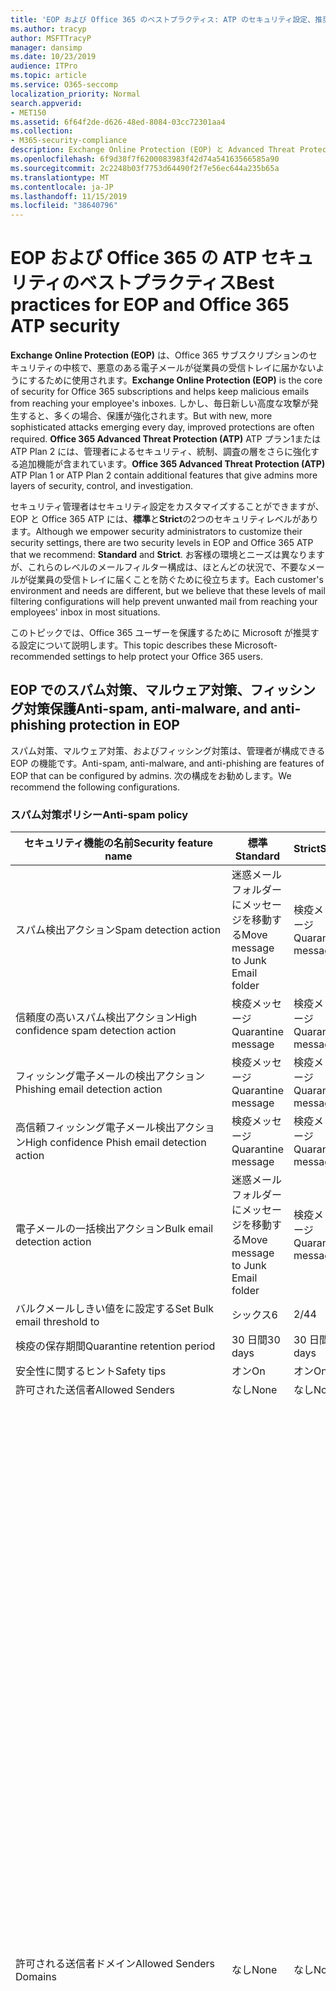 ```yaml
---
title: 'EOP および Office 365 のベストプラクティス: ATP のセキュリティ設定、推奨事項、Sender Policy Framework、ドメインベースのメッセージの報告と適合性、DomainKeys で特定されたメール、手順、動作方法など'
ms.author: tracyp
author: MSFTTracyP
manager: dansimp
ms.date: 10/23/2019
audience: ITPro
ms.topic: article
ms.service: O365-seccomp
localization_priority: Normal
search.appverid:
- MET150
ms.assetid: 6f64f2de-d626-48ed-8084-03cc72301aa4
ms.collection:
- M365-security-compliance
description: Exchange Online Protection (EOP) と Advanced Threat Protection (ATP) のセキュリティ設定のベストプラクティスについて 標準保護に関する現在の推奨事項 より厳しくするには、何を使用する必要がありますか。 Advanced Threat Protection (ATP) も使用している場合、どのようなエクストラを利用できますか?
ms.openlocfilehash: 6f9d38f7f6200083983f42d74a54163566585a90
ms.sourcegitcommit: 2c2248b03f7753d64490f2f7e56ec644a235b65a
ms.translationtype: MT
ms.contentlocale: ja-JP
ms.lasthandoff: 11/15/2019
ms.locfileid: "38640796"
---
```

# <a name="best-practices-for-eop-and-office-365-atp-security"></a><span data-ttu-id="48f9f-106">EOP および Office 365 の ATP セキュリティのベストプラクティス</span><span class="sxs-lookup"><span data-stu-id="48f9f-106">Best practices for EOP and Office 365 ATP security</span></span>

<span data-ttu-id="48f9f-107">**Exchange Online Protection (EOP)** は、Office 365 サブスクリプションのセキュリティの中核で、悪意のある電子メールが従業員の受信トレイに届かないようにするために使用されます。</span><span class="sxs-lookup"><span data-stu-id="48f9f-107">**Exchange Online Protection (EOP)** is the core of security for Office 365 subscriptions and helps keep malicious emails from reaching your employee's inboxes.</span></span> <span data-ttu-id="48f9f-108">しかし、毎日新しい高度な攻撃が発生すると、多くの場合、保護が強化されます。</span><span class="sxs-lookup"><span data-stu-id="48f9f-108">But with new, more sophisticated attacks emerging every day, improved protections are often required.</span></span> <span data-ttu-id="48f9f-109">**Office 365 Advanced Threat Protection (ATP)** ATP プラン1または ATP Plan 2 には、管理者によるセキュリティ、統制、調査の層をさらに強化する追加機能が含まれています。</span><span class="sxs-lookup"><span data-stu-id="48f9f-109">**Office 365 Advanced Threat Protection (ATP)** ATP Plan 1 or ATP Plan 2 contain additional features that give admins more layers of security, control, and investigation.</span></span> 

<span data-ttu-id="48f9f-110">セキュリティ管理者はセキュリティ設定をカスタマイズすることができますが、EOP と Office 365 ATP には、**標準**と**Strict**の2つのセキュリティレベルがあります。</span><span class="sxs-lookup"><span data-stu-id="48f9f-110">Although we empower security administrators to customize their security settings, there are two security levels in EOP and Office 365 ATP that we recommend: **Standard** and **Strict**.</span></span> <span data-ttu-id="48f9f-111">お客様の環境とニーズは異なりますが、これらのレベルのメールフィルター構成は、ほとんどの状況で、不要なメールが従業員の受信トレイに届くことを防ぐために役立ちます。</span><span class="sxs-lookup"><span data-stu-id="48f9f-111">Each customer's environment and needs are different, but we believe that these levels of mail filtering configurations will help prevent unwanted mail from reaching your employees' inbox in most situations.</span></span> 

<span data-ttu-id="48f9f-112">このトピックでは、Office 365 ユーザーを保護するために Microsoft が推奨する設定について説明します。</span><span class="sxs-lookup"><span data-stu-id="48f9f-112">This topic describes these Microsoft-recommended settings to help protect your Office 365 users.</span></span>

## <a name="anti-spam-anti-malware-and-anti-phishing-protection-in-eop"></a><span data-ttu-id="48f9f-113">EOP でのスパム対策、マルウェア対策、フィッシング対策保護</span><span class="sxs-lookup"><span data-stu-id="48f9f-113">Anti-spam, anti-malware, and anti-phishing protection in EOP</span></span>
<span data-ttu-id="48f9f-114">スパム対策、マルウェア対策、およびフィッシング対策は、管理者が構成できる EOP の機能です。</span><span class="sxs-lookup"><span data-stu-id="48f9f-114">Anti-spam, anti-malware, and anti-phishing are features of EOP that can be configured by admins.</span></span> <span data-ttu-id="48f9f-115">次の構成をお勧めします。</span><span class="sxs-lookup"><span data-stu-id="48f9f-115">We recommend the following configurations.</span></span>

### <a name="anti-spam-policy"></a><span data-ttu-id="48f9f-116">スパム対策ポリシー</span><span class="sxs-lookup"><span data-stu-id="48f9f-116">Anti-spam policy</span></span>

|<span data-ttu-id="48f9f-117">セキュリティ機能の名前</span><span class="sxs-lookup"><span data-stu-id="48f9f-117">Security feature name</span></span>|<span data-ttu-id="48f9f-118">標準</span><span class="sxs-lookup"><span data-stu-id="48f9f-118">Standard</span></span>|<span data-ttu-id="48f9f-119">Strict</span><span class="sxs-lookup"><span data-stu-id="48f9f-119">Strict</span></span>|<span data-ttu-id="48f9f-120">コメント</span><span class="sxs-lookup"><span data-stu-id="48f9f-120">Comment</span></span>|
|---------|---------|---------|---------|
|<span data-ttu-id="48f9f-121">スパム検出アクション</span><span class="sxs-lookup"><span data-stu-id="48f9f-121">Spam detection action</span></span>|<span data-ttu-id="48f9f-122">迷惑メールフォルダーにメッセージを移動する</span><span class="sxs-lookup"><span data-stu-id="48f9f-122">Move message to Junk Email folder</span></span>|<span data-ttu-id="48f9f-123">検疫メッセージ</span><span class="sxs-lookup"><span data-stu-id="48f9f-123">Quarantine message</span></span>||
|<span data-ttu-id="48f9f-124">信頼度の高いスパム検出アクション</span><span class="sxs-lookup"><span data-stu-id="48f9f-124">High confidence spam detection action</span></span>|<span data-ttu-id="48f9f-125">検疫メッセージ</span><span class="sxs-lookup"><span data-stu-id="48f9f-125">Quarantine message</span></span>|<span data-ttu-id="48f9f-126">検疫メッセージ</span><span class="sxs-lookup"><span data-stu-id="48f9f-126">Quarantine message</span></span>||
|<span data-ttu-id="48f9f-127">フィッシング電子メールの検出アクション</span><span class="sxs-lookup"><span data-stu-id="48f9f-127">Phishing email detection action</span></span>|<span data-ttu-id="48f9f-128">検疫メッセージ</span><span class="sxs-lookup"><span data-stu-id="48f9f-128">Quarantine message</span></span>|<span data-ttu-id="48f9f-129">検疫メッセージ</span><span class="sxs-lookup"><span data-stu-id="48f9f-129">Quarantine message</span></span>||
|<span data-ttu-id="48f9f-130">高信頼フィッシング電子メール検出アクション</span><span class="sxs-lookup"><span data-stu-id="48f9f-130">High confidence Phish email detection action</span></span>|<span data-ttu-id="48f9f-131">検疫メッセージ</span><span class="sxs-lookup"><span data-stu-id="48f9f-131">Quarantine message</span></span>|<span data-ttu-id="48f9f-132">検疫メッセージ</span><span class="sxs-lookup"><span data-stu-id="48f9f-132">Quarantine message</span></span>||
|<span data-ttu-id="48f9f-133">電子メールの一括検出アクション</span><span class="sxs-lookup"><span data-stu-id="48f9f-133">Bulk email detection action</span></span>|<span data-ttu-id="48f9f-134">迷惑メールフォルダーにメッセージを移動する</span><span class="sxs-lookup"><span data-stu-id="48f9f-134">Move message to Junk Email folder</span></span>|<span data-ttu-id="48f9f-135">検疫メッセージ</span><span class="sxs-lookup"><span data-stu-id="48f9f-135">Quarantine message</span></span>||
|<span data-ttu-id="48f9f-136">バルクメールしきい値をに設定する</span><span class="sxs-lookup"><span data-stu-id="48f9f-136">Set Bulk email threshold to</span></span>|<span data-ttu-id="48f9f-137">シックス</span><span class="sxs-lookup"><span data-stu-id="48f9f-137">6</span></span>|<span data-ttu-id="48f9f-138">2/4</span><span class="sxs-lookup"><span data-stu-id="48f9f-138">4</span></span>||
|<span data-ttu-id="48f9f-139">検疫の保存期間</span><span class="sxs-lookup"><span data-stu-id="48f9f-139">Quarantine retention period</span></span>|<span data-ttu-id="48f9f-140">30 日間</span><span class="sxs-lookup"><span data-stu-id="48f9f-140">30 days</span></span>|<span data-ttu-id="48f9f-141">30 日間</span><span class="sxs-lookup"><span data-stu-id="48f9f-141">30 days</span></span>||
|<span data-ttu-id="48f9f-142">安全性に関するヒント</span><span class="sxs-lookup"><span data-stu-id="48f9f-142">Safety tips</span></span>|<span data-ttu-id="48f9f-143">オン</span><span class="sxs-lookup"><span data-stu-id="48f9f-143">On</span></span>|<span data-ttu-id="48f9f-144">オン</span><span class="sxs-lookup"><span data-stu-id="48f9f-144">On</span></span>||
|<span data-ttu-id="48f9f-145">許可された送信者</span><span class="sxs-lookup"><span data-stu-id="48f9f-145">Allowed Senders</span></span>|<span data-ttu-id="48f9f-146">なし</span><span class="sxs-lookup"><span data-stu-id="48f9f-146">None</span></span>|<span data-ttu-id="48f9f-147">なし</span><span class="sxs-lookup"><span data-stu-id="48f9f-147">None</span></span>||
|<span data-ttu-id="48f9f-148">許可される送信者ドメイン</span><span class="sxs-lookup"><span data-stu-id="48f9f-148">Allowed Senders Domains</span></span>|<span data-ttu-id="48f9f-149">なし</span><span class="sxs-lookup"><span data-stu-id="48f9f-149">None</span></span>|<span data-ttu-id="48f9f-150">なし</span><span class="sxs-lookup"><span data-stu-id="48f9f-150">None</span></span>|<span data-ttu-id="48f9f-151">自分が所有する (_承認済みドメイン_とも呼ばれる) ドメインを許可された送信者の一覧に追加する必要はありません。</span><span class="sxs-lookup"><span data-stu-id="48f9f-151">Adding domains that you own (also known as _accepted domains_) to the allowed senders list is not required.</span></span> <span data-ttu-id="48f9f-152">実際には、悪意のある俳優が、フィルターによって除外されるメールを送信するような機会を作成するため、高いリスクと見なされます。[**スパム対策設定**] ページの [セキュリティ & コンプライアンスセンター] で[スプーフィングインテリジェンス](learn-about-spoof-intelligence.md)を使用して、組織の一部であるドメインを偽装している、または外部ドメインのスプーフィングを行っているすべての送信者を確認します。</span><span class="sxs-lookup"><span data-stu-id="48f9f-152">In fact, it's considered high risk since it creates opportunities for bad actors to send you mail that would otherwise be filtered out. Use [spoof intelligence](learn-about-spoof-intelligence.md) in the Security & Compliance Center on the **Anti-spam settings** page to review all senders who are spoofing either domains that are part of your organization, or spoofing external domains.</span></span>|
|<span data-ttu-id="48f9f-153">受信拒否リスト</span><span class="sxs-lookup"><span data-stu-id="48f9f-153">Blocked Senders</span></span>|<span data-ttu-id="48f9f-154">なし</span><span class="sxs-lookup"><span data-stu-id="48f9f-154">None</span></span>|<span data-ttu-id="48f9f-155">なし</span><span class="sxs-lookup"><span data-stu-id="48f9f-155">None</span></span>||
|<span data-ttu-id="48f9f-156">受信拒否ドメイン</span><span class="sxs-lookup"><span data-stu-id="48f9f-156">Blocked Senders domains</span></span>|<span data-ttu-id="48f9f-157">なし</span><span class="sxs-lookup"><span data-stu-id="48f9f-157">None</span></span>|<span data-ttu-id="48f9f-158">なし</span><span class="sxs-lookup"><span data-stu-id="48f9f-158">None</span></span>||
|<span data-ttu-id="48f9f-159">エンドユーザーのスパム通知の頻度</span><span class="sxs-lookup"><span data-stu-id="48f9f-159">End user spam notification frequency</span></span>|<span data-ttu-id="48f9f-160">有効</span><span class="sxs-lookup"><span data-stu-id="48f9f-160">Enabled</span></span>|<span data-ttu-id="48f9f-161">有効</span><span class="sxs-lookup"><span data-stu-id="48f9f-161">Enabled</span></span>|<span data-ttu-id="48f9f-162">3 日間</span><span class="sxs-lookup"><span data-stu-id="48f9f-162">3 days</span></span>|
|<span data-ttu-id="48f9f-163">ゼロ時間自動削除</span><span class="sxs-lookup"><span data-stu-id="48f9f-163">Zero Hour auto purge</span></span>|<span data-ttu-id="48f9f-164">オン</span><span class="sxs-lookup"><span data-stu-id="48f9f-164">On</span></span>|<span data-ttu-id="48f9f-165">オン</span><span class="sxs-lookup"><span data-stu-id="48f9f-165">On</span></span>|<span data-ttu-id="48f9f-166">スパムとフィッシング ZAP の両方</span><span class="sxs-lookup"><span data-stu-id="48f9f-166">For both Spam and Phish ZAP</span></span>|
|<span data-ttu-id="48f9f-167">MarkAsSpamBulkMail</span><span class="sxs-lookup"><span data-stu-id="48f9f-167">MarkAsSpamBulkMail</span></span>|<span data-ttu-id="48f9f-168">オン</span><span class="sxs-lookup"><span data-stu-id="48f9f-168">On</span></span>|<span data-ttu-id="48f9f-169">オン</span><span class="sxs-lookup"><span data-stu-id="48f9f-169">On</span></span>|<span data-ttu-id="48f9f-170">この設定は、PowerShell でのみ使用できます。</span><span class="sxs-lookup"><span data-stu-id="48f9f-170">This setting is only available in PowerShell</span></span>|

#### <a name="outbound-spam-filter-policy"></a><span data-ttu-id="48f9f-171">送信スパムフィルターポリシー</span><span class="sxs-lookup"><span data-stu-id="48f9f-171">Outbound spam filter policy</span></span>

|<span data-ttu-id="48f9f-172">セキュリティ機能の名前</span><span class="sxs-lookup"><span data-stu-id="48f9f-172">Security feature name</span></span>|<span data-ttu-id="48f9f-173">標準</span><span class="sxs-lookup"><span data-stu-id="48f9f-173">Standard</span></span>|<span data-ttu-id="48f9f-174">Strict</span><span class="sxs-lookup"><span data-stu-id="48f9f-174">Strict</span></span>|<span data-ttu-id="48f9f-175">コメント</span><span class="sxs-lookup"><span data-stu-id="48f9f-175">Comment</span></span>|
|---------|---------|---------|---------|
|<span data-ttu-id="48f9f-176">送信スパムポリシーの受信者の制限-外部時間の制限</span><span class="sxs-lookup"><span data-stu-id="48f9f-176">Outbound spam policy Recipient Limits - External hourly limit</span></span>|<span data-ttu-id="48f9f-177">400</span><span class="sxs-lookup"><span data-stu-id="48f9f-177">400</span></span>|<span data-ttu-id="48f9f-178">500</span><span class="sxs-lookup"><span data-stu-id="48f9f-178">500</span></span>||
|<span data-ttu-id="48f9f-179">送信スパムポリシーの受信者の制限-内部時間の制限</span><span class="sxs-lookup"><span data-stu-id="48f9f-179">Outbound spam policy Recipient Limits - Internal hourly limit</span></span>|<span data-ttu-id="48f9f-180">800</span><span class="sxs-lookup"><span data-stu-id="48f9f-180">800</span></span>|<span data-ttu-id="48f9f-181">1000</span><span class="sxs-lookup"><span data-stu-id="48f9f-181">1000</span></span>||
|<span data-ttu-id="48f9f-182">送信スパムポリシー受信者の制限-毎日の制限</span><span class="sxs-lookup"><span data-stu-id="48f9f-182">Outbound spam policy Recipient Limits - Daily limit</span></span>|<span data-ttu-id="48f9f-183">800</span><span class="sxs-lookup"><span data-stu-id="48f9f-183">800</span></span>|<span data-ttu-id="48f9f-184">1000</span><span class="sxs-lookup"><span data-stu-id="48f9f-184">1000</span></span>||
|<span data-ttu-id="48f9f-185">ユーザーが制限を超えた場合のアクション</span><span class="sxs-lookup"><span data-stu-id="48f9f-185">Action when a user exceeds the limits</span></span>|<span data-ttu-id="48f9f-186">ユーザーがメールを送信するのを制限する</span><span class="sxs-lookup"><span data-stu-id="48f9f-186">Restrict the user from sending mail</span></span>|<span data-ttu-id="48f9f-187">ユーザーがメールを送信するのを制限する</span><span class="sxs-lookup"><span data-stu-id="48f9f-187">Restrict the user from sending mail</span></span>||

### <a name="anti-malware-policy"></a><span data-ttu-id="48f9f-188">マルウェア対策ポリシー</span><span class="sxs-lookup"><span data-stu-id="48f9f-188">Anti-malware policy</span></span>

|<span data-ttu-id="48f9f-189">セキュリティ機能の名前</span><span class="sxs-lookup"><span data-stu-id="48f9f-189">Security feature name</span></span>|<span data-ttu-id="48f9f-190">標準</span><span class="sxs-lookup"><span data-stu-id="48f9f-190">Standard</span></span>|<span data-ttu-id="48f9f-191">Strict</span><span class="sxs-lookup"><span data-stu-id="48f9f-191">Strict</span></span>|<span data-ttu-id="48f9f-192">コメント</span><span class="sxs-lookup"><span data-stu-id="48f9f-192">Comment</span></span>|
|---------|---------|---------|---------|
|<span data-ttu-id="48f9f-193">マルウェア検出応答</span><span class="sxs-lookup"><span data-stu-id="48f9f-193">Malware Detection Response</span></span>|<span data-ttu-id="48f9f-194">不要</span><span class="sxs-lookup"><span data-stu-id="48f9f-194">No</span></span>|<span data-ttu-id="48f9f-195">いいえ</span><span class="sxs-lookup"><span data-stu-id="48f9f-195">No</span></span>|<span data-ttu-id="48f9f-196">マルウェアが電子メールの添付ファイルで検出されると、メッセージは検疫され、管理者のみが解放できるようになります。</span><span class="sxs-lookup"><span data-stu-id="48f9f-196">If malware is detected in an email attachment, the message will be quarantined and can be released only by an admin.</span></span>|
|<span data-ttu-id="48f9f-197">不審なファイルの種類をブロックするための "一般的な添付ファイルの種類のフィルター"</span><span class="sxs-lookup"><span data-stu-id="48f9f-197">"Common Attachment Type Filter" for blocking suspicious file types</span></span>|<span data-ttu-id="48f9f-198">オン</span><span class="sxs-lookup"><span data-stu-id="48f9f-198">On</span></span>|<span data-ttu-id="48f9f-199">オン</span><span class="sxs-lookup"><span data-stu-id="48f9f-199">On</span></span>||
|<span data-ttu-id="48f9f-200">マルウェアのゼロ時間の自動削除</span><span class="sxs-lookup"><span data-stu-id="48f9f-200">Malware Zero-hour Auto Purge</span></span>|<span data-ttu-id="48f9f-201">オン</span><span class="sxs-lookup"><span data-stu-id="48f9f-201">On</span></span>|<span data-ttu-id="48f9f-202">オン</span><span class="sxs-lookup"><span data-stu-id="48f9f-202">On</span></span>||
|<span data-ttu-id="48f9f-203">配信されていないメッセージの内部送信者に通知する</span><span class="sxs-lookup"><span data-stu-id="48f9f-203">Notify internal senders of the undelivered message</span></span>|<span data-ttu-id="48f9f-204">無効</span><span class="sxs-lookup"><span data-stu-id="48f9f-204">Disabled</span></span>|<span data-ttu-id="48f9f-205">無効</span><span class="sxs-lookup"><span data-stu-id="48f9f-205">Disabled</span></span>||
|<span data-ttu-id="48f9f-206">配信されていないメッセージの外部送信者に通知する</span><span class="sxs-lookup"><span data-stu-id="48f9f-206">Notify external senders of the undelivered message</span></span>|<span data-ttu-id="48f9f-207">無効</span><span class="sxs-lookup"><span data-stu-id="48f9f-207">Disabled</span></span>|<span data-ttu-id="48f9f-208">無効</span><span class="sxs-lookup"><span data-stu-id="48f9f-208">Disabled</span></span>||

### <a name="anti-phishing-policy"></a><span data-ttu-id="48f9f-209">フィッシング対策ポリシー</span><span class="sxs-lookup"><span data-stu-id="48f9f-209">Anti-phishing policy</span></span>

|<span data-ttu-id="48f9f-210">セキュリティ機能の名前</span><span class="sxs-lookup"><span data-stu-id="48f9f-210">Security feature name</span></span>|<span data-ttu-id="48f9f-211">標準</span><span class="sxs-lookup"><span data-stu-id="48f9f-211">Standard</span></span>|<span data-ttu-id="48f9f-212">Strict</span><span class="sxs-lookup"><span data-stu-id="48f9f-212">Strict</span></span>|<span data-ttu-id="48f9f-213">コメント</span><span class="sxs-lookup"><span data-stu-id="48f9f-213">Comment</span></span>|
|---------|---------|---------|---------|
|<span data-ttu-id="48f9f-214">スプーフィング対策保護を有効にする</span><span class="sxs-lookup"><span data-stu-id="48f9f-214">Enable antispoofing protection</span></span>|<span data-ttu-id="48f9f-215">オン</span><span class="sxs-lookup"><span data-stu-id="48f9f-215">On</span></span>|<span data-ttu-id="48f9f-216">オン</span><span class="sxs-lookup"><span data-stu-id="48f9f-216">On</span></span>||
|<span data-ttu-id="48f9f-217">認証されていない送信者を有効にする (タグ付け)</span><span class="sxs-lookup"><span data-stu-id="48f9f-217">Enable Unauthenticated Sender (tagging)</span></span>|<span data-ttu-id="48f9f-218">オン</span><span class="sxs-lookup"><span data-stu-id="48f9f-218">On</span></span>|<span data-ttu-id="48f9f-219">オン</span><span class="sxs-lookup"><span data-stu-id="48f9f-219">On</span></span>||
|<span data-ttu-id="48f9f-220">ドメインのスプーフィングが許可されていないユーザーによって電子メールが送信された場合</span><span class="sxs-lookup"><span data-stu-id="48f9f-220">If email is sent by someone who's not allowed to spoof your domain</span></span>|<span data-ttu-id="48f9f-221">受信者の迷惑メールフォルダーにメッセージを移動する</span><span class="sxs-lookup"><span data-stu-id="48f9f-221">Move message to the recipients' Junk Email folders</span></span>|<span data-ttu-id="48f9f-222">メッセージを検疫する</span><span class="sxs-lookup"><span data-stu-id="48f9f-222">Quarantine the message</span></span>||

## <a name="office-365-advanced-threat-protection-atp-security"></a><span data-ttu-id="48f9f-223">Office 365 Advanced Threat Protection (ATP) のセキュリティ</span><span class="sxs-lookup"><span data-stu-id="48f9f-223">Office 365 Advanced Threat Protection (ATP) security</span></span>
<span data-ttu-id="48f9f-224">その他のセキュリティ上の利点には、Office 365 Advanced Threat Protection サブスクリプションが付属しています。</span><span class="sxs-lookup"><span data-stu-id="48f9f-224">Additional security benefits come with an Office 365 Advanced Threat Protection subscription.</span></span> <span data-ttu-id="48f9f-225">最新のニュースと情報については、「 [Office 365 ATP の新機能](whats-new-in-office-365-atp.md)」を参照してください。</span><span class="sxs-lookup"><span data-stu-id="48f9f-225">For the latest news and information, you can see [What's new in Office 365 ATP](whats-new-in-office-365-atp.md).</span></span> 

<span data-ttu-id="48f9f-226">Office 365 ATP には、悪意のある添付ファイルを含む電子メールを配信できないようにする安全な添付ファイルおよび安全なリンクのポリシーが含まれており、ユーザーは安全でない可能性のある Url をクリックすることになります。</span><span class="sxs-lookup"><span data-stu-id="48f9f-226">Office 365 ATP includes the Safe Attachment and Safe Links policies to prevent email with potentially malicious attachments from being delivered, and to keep users from clicking potentially unsafe URLs.</span></span>

> [!IMPORTANT]
> <span data-ttu-id="48f9f-227">高度なフィッシング対策は、Office 365 ATP サブスクリプションの利点の1つです。</span><span class="sxs-lookup"><span data-stu-id="48f9f-227">Advanced Anti-phishing is one of the benefits of an Office 365 ATP subscription.</span></span> <span data-ttu-id="48f9f-228">[有効] 既定では、メールのフィルタリングを開始する前に、ポリシーを使用してフィッシング対策を構成する***必要があり***ます。</span><span class="sxs-lookup"><span data-stu-id="48f9f-228">Enabled by default, anti-phishing ***must*** be configured by using policies before it'll start filtering mail.</span></span> <span data-ttu-id="48f9f-229">フィッシング対策ポリシーの構成を忘れると、ユーザーが危険な電子メールに公開される可能性があります。</span><span class="sxs-lookup"><span data-stu-id="48f9f-229">Forgetting to configure anti-phishing policies could exposes users to risky emails.</span></span> <span data-ttu-id="48f9f-230">Office 365 ATP サブスクリプションを追加した後に、必ずフィッシング対策ポリシーを構成してください。</span><span class="sxs-lookup"><span data-stu-id="48f9f-230">Make sure to configure your Anti-phishing policies after you add an Office 365 ATP subscription.</span></span>

<span data-ttu-id="48f9f-231">EOP に Office 365 ATP サブスクリプションを追加した場合は、次の構成を設定します。</span><span class="sxs-lookup"><span data-stu-id="48f9f-231">If you've added an Office 365 ATP subscription to your EOP, set the following configurations.</span></span>

### <a name="office-atp-anti-phishing-policy"></a><span data-ttu-id="48f9f-232">Office ATP のフィッシング対策ポリシー</span><span class="sxs-lookup"><span data-stu-id="48f9f-232">Office ATP Anti-phishing policy</span></span>
<span data-ttu-id="48f9f-233">EOP のお客様は基本的なフィッシング対策ポリシーを設定していますが、Office 365 ATP を使用すると、管理者は、攻撃に対する防御、検出、再検証を支援するためのより多くの機能と制御を得ることができます。</span><span class="sxs-lookup"><span data-stu-id="48f9f-233">EOP customers get a basic anti-phishing policy set but with Office 365 ATP, admins get more features and control to help prevent, detect, and remidiate against attacks.</span></span>

|<span data-ttu-id="48f9f-234">偽装セキュリティ機能の名前</span><span class="sxs-lookup"><span data-stu-id="48f9f-234">Impersonation security feature name</span></span>|<span data-ttu-id="48f9f-235">標準</span><span class="sxs-lookup"><span data-stu-id="48f9f-235">Standard</span></span>|<span data-ttu-id="48f9f-236">Strict</span><span class="sxs-lookup"><span data-stu-id="48f9f-236">Strict</span></span>|<span data-ttu-id="48f9f-237">コメント</span><span class="sxs-lookup"><span data-stu-id="48f9f-237">Comment</span></span>|
|---------|---------|---------|---------|
|<span data-ttu-id="48f9f-238">(偽装ポリシーの編集)保護するユーザーを追加する</span><span class="sxs-lookup"><span data-stu-id="48f9f-238">(Edit impersonation policy) Add users to protect</span></span>|<span data-ttu-id="48f9f-239">オン</span><span class="sxs-lookup"><span data-stu-id="48f9f-239">On</span></span>|<span data-ttu-id="48f9f-240">オン</span><span class="sxs-lookup"><span data-stu-id="48f9f-240">On</span></span>|<span data-ttu-id="48f9f-241">組織によって異なりますが、主要な役割でユーザーを追加することをお勧めします。</span><span class="sxs-lookup"><span data-stu-id="48f9f-241">Depends on your organization, but we recommend adding users in key roles.</span></span> <span data-ttu-id="48f9f-242">内部的には、CEO、CFO、その他のシニアリーダーである可能性があります。</span><span class="sxs-lookup"><span data-stu-id="48f9f-242">Internally, these might be your CEO, CFO, and other senior leaders.</span></span> <span data-ttu-id="48f9f-243">外部には、協議会のメンバーまたは取締役会を含めることができます。</span><span class="sxs-lookup"><span data-stu-id="48f9f-243">Externally, these could include council members or your board of directors.</span></span>|
|<span data-ttu-id="48f9f-244">(偽装ポリシーの編集)自分が所有しているドメインを自動的に追加する</span><span class="sxs-lookup"><span data-stu-id="48f9f-244">(Edit impersonation policy) Automatically include the domains I own</span></span>|<span data-ttu-id="48f9f-245">オン</span><span class="sxs-lookup"><span data-stu-id="48f9f-245">On</span></span>|<span data-ttu-id="48f9f-246">オン</span><span class="sxs-lookup"><span data-stu-id="48f9f-246">On</span></span>||
|<span data-ttu-id="48f9f-247">(偽装ポリシーの編集)カスタムドメインを含める</span><span class="sxs-lookup"><span data-stu-id="48f9f-247">(Edit impersonation policy) Include custom domains</span></span>|<span data-ttu-id="48f9f-248">オン</span><span class="sxs-lookup"><span data-stu-id="48f9f-248">On</span></span>|<span data-ttu-id="48f9f-249">オン</span><span class="sxs-lookup"><span data-stu-id="48f9f-249">On</span></span>|<span data-ttu-id="48f9f-250">組織によって異なりますが、自分が所有していない大部分のドメインを追加することをお勧めします。</span><span class="sxs-lookup"><span data-stu-id="48f9f-250">Depends on your organization, but we recommend adding domains you interact with most that you don't own.</span></span>|
|<span data-ttu-id="48f9f-251">指定した偽装ユーザーによって電子メールが送信された場合</span><span class="sxs-lookup"><span data-stu-id="48f9f-251">If email is sent by an impersonated user you specified</span></span>|<span data-ttu-id="48f9f-252">メッセージを検疫する</span><span class="sxs-lookup"><span data-stu-id="48f9f-252">Quarantine the message</span></span>|<span data-ttu-id="48f9f-253">メッセージを検疫する</span><span class="sxs-lookup"><span data-stu-id="48f9f-253">Quarantine the message</span></span>||
|<span data-ttu-id="48f9f-254">指定した偽装ドメインによって電子メールが送信される場合</span><span class="sxs-lookup"><span data-stu-id="48f9f-254">If email is sent by an impersonated domain you specified</span></span>|<span data-ttu-id="48f9f-255">メッセージを検疫する</span><span class="sxs-lookup"><span data-stu-id="48f9f-255">Quarantine the message</span></span>|<span data-ttu-id="48f9f-256">メッセージを検疫する</span><span class="sxs-lookup"><span data-stu-id="48f9f-256">Quarantine the message</span></span>||
|<span data-ttu-id="48f9f-257">偽装ユーザーのヒントを表示する</span><span class="sxs-lookup"><span data-stu-id="48f9f-257">Show tip for impersonated users</span></span>|<span data-ttu-id="48f9f-258">オン</span><span class="sxs-lookup"><span data-stu-id="48f9f-258">On</span></span>|<span data-ttu-id="48f9f-259">オン</span><span class="sxs-lookup"><span data-stu-id="48f9f-259">On</span></span>||
|<span data-ttu-id="48f9f-260">偽装ドメインのヒントを表示する</span><span class="sxs-lookup"><span data-stu-id="48f9f-260">Show tip for impersonated domains</span></span>|<span data-ttu-id="48f9f-261">オン</span><span class="sxs-lookup"><span data-stu-id="48f9f-261">On</span></span>|<span data-ttu-id="48f9f-262">オン</span><span class="sxs-lookup"><span data-stu-id="48f9f-262">On</span></span>||
|<span data-ttu-id="48f9f-263">通常と異なる文字にヒントを表示する</span><span class="sxs-lookup"><span data-stu-id="48f9f-263">Show tip for unusual characters</span></span>|<span data-ttu-id="48f9f-264">オン</span><span class="sxs-lookup"><span data-stu-id="48f9f-264">On</span></span>|<span data-ttu-id="48f9f-265">オン</span><span class="sxs-lookup"><span data-stu-id="48f9f-265">On</span></span>||
|<span data-ttu-id="48f9f-266">メールボックスインテリジェンスを有効にする</span><span class="sxs-lookup"><span data-stu-id="48f9f-266">Enable Mailbox intelligence</span></span>|<span data-ttu-id="48f9f-267">オン</span><span class="sxs-lookup"><span data-stu-id="48f9f-267">On</span></span>|<span data-ttu-id="48f9f-268">オン</span><span class="sxs-lookup"><span data-stu-id="48f9f-268">On</span></span>||
|<span data-ttu-id="48f9f-269">メールボックスインテリジェンスベースの偽装保護を有効にする</span><span class="sxs-lookup"><span data-stu-id="48f9f-269">Enable Mailbox intelligence based impersonation protection</span></span>|<span data-ttu-id="48f9f-270">オン</span><span class="sxs-lookup"><span data-stu-id="48f9f-270">On</span></span>|<span data-ttu-id="48f9f-271">オン</span><span class="sxs-lookup"><span data-stu-id="48f9f-271">On</span></span>||
|<span data-ttu-id="48f9f-272">メールボックスインテリジェンスで保護された偽装ユーザーによって電子メールが送信される場合</span><span class="sxs-lookup"><span data-stu-id="48f9f-272">If email is sent by an impersonated user protected by mailbox intelligence</span></span>|<span data-ttu-id="48f9f-273">受信者の迷惑メールフォルダーにメッセージを移動する</span><span class="sxs-lookup"><span data-stu-id="48f9f-273">Move message to the recipients' Junk Email folders</span></span>|<span data-ttu-id="48f9f-274">メッセージを検疫する</span><span class="sxs-lookup"><span data-stu-id="48f9f-274">Quarantine the message</span></span>||
|<span data-ttu-id="48f9f-275">(偽装ポリシーの編集)信頼できる差出人とドメインを追加する</span><span class="sxs-lookup"><span data-stu-id="48f9f-275">(Edit impersonation policy) Add trusted senders and domains</span></span>|<span data-ttu-id="48f9f-276">なし</span><span class="sxs-lookup"><span data-stu-id="48f9f-276">None</span></span>|<span data-ttu-id="48f9f-277">なし</span><span class="sxs-lookup"><span data-stu-id="48f9f-277">None</span></span>|<span data-ttu-id="48f9f-278">組織によって異なりますが、誤ってフィッシングとしてマークされるユーザーまたはドメインを追加することをお勧めします。</span><span class="sxs-lookup"><span data-stu-id="48f9f-278">Depends on your organization, but we recommend adding users or domains that incorrectly get marked as phish due to impersonation only and not other filters.</span></span>|

|<span data-ttu-id="48f9f-279">スプーフィングセキュリティ機能の名前</span><span class="sxs-lookup"><span data-stu-id="48f9f-279">Spoof security feature name</span></span>|<span data-ttu-id="48f9f-280">標準</span><span class="sxs-lookup"><span data-stu-id="48f9f-280">Standard</span></span>|<span data-ttu-id="48f9f-281">Strict</span><span class="sxs-lookup"><span data-stu-id="48f9f-281">Strict</span></span>|<span data-ttu-id="48f9f-282">コメント</span><span class="sxs-lookup"><span data-stu-id="48f9f-282">Comment</span></span>|
|---------|---------|---------|---------|
|<span data-ttu-id="48f9f-283">スプーフィング対策保護を有効にする</span><span class="sxs-lookup"><span data-stu-id="48f9f-283">Enable antispoofing protection</span></span>|<span data-ttu-id="48f9f-284">オン</span><span class="sxs-lookup"><span data-stu-id="48f9f-284">On</span></span>|<span data-ttu-id="48f9f-285">オン</span><span class="sxs-lookup"><span data-stu-id="48f9f-285">On</span></span>||
|<span data-ttu-id="48f9f-286">認証されていない送信者を有効にする (タグ付け)</span><span class="sxs-lookup"><span data-stu-id="48f9f-286">Enable Unauthenticated Sender (tagging)</span></span>|<span data-ttu-id="48f9f-287">オン</span><span class="sxs-lookup"><span data-stu-id="48f9f-287">On</span></span>|<span data-ttu-id="48f9f-288">オン</span><span class="sxs-lookup"><span data-stu-id="48f9f-288">On</span></span>||
|<span data-ttu-id="48f9f-289">ドメインのスプーフィングが許可されていないユーザーによって電子メールが送信された場合</span><span class="sxs-lookup"><span data-stu-id="48f9f-289">If email is sent by someone who's not allowed to spoof your domain</span></span>|<span data-ttu-id="48f9f-290">受信者の迷惑メールフォルダーにメッセージを移動する</span><span class="sxs-lookup"><span data-stu-id="48f9f-290">Move message to the recipients' Junk Email folders</span></span>|<span data-ttu-id="48f9f-291">メッセージを検疫する</span><span class="sxs-lookup"><span data-stu-id="48f9f-291">Quarantine the message</span></span>||
|<span data-ttu-id="48f9f-292">Enableauthenticationsaf Etytip</span><span class="sxs-lookup"><span data-stu-id="48f9f-292">EnableAuthenticationSafetyTip</span></span>|<span data-ttu-id="48f9f-293">True</span><span class="sxs-lookup"><span data-stu-id="48f9f-293">True</span></span>|<span data-ttu-id="48f9f-294">True</span><span class="sxs-lookup"><span data-stu-id="48f9f-294">True</span></span>|<span data-ttu-id="48f9f-295">この設定は、PowerShell でのみ使用できます。</span><span class="sxs-lookup"><span data-stu-id="48f9f-295">This setting is only available in PowerShell</span></span>|
|<span data-ttu-id="48f9f-296">Enableauthenticationsoftpass Saf Etytip</span><span class="sxs-lookup"><span data-stu-id="48f9f-296">EnableAuthenticationSoftPassSafetyTip</span></span>|<span data-ttu-id="48f9f-297">False</span><span class="sxs-lookup"><span data-stu-id="48f9f-297">False</span></span>|<span data-ttu-id="48f9f-298">True</span><span class="sxs-lookup"><span data-stu-id="48f9f-298">True</span></span>|<span data-ttu-id="48f9f-299">この設定は、PowerShell でのみ使用できます。</span><span class="sxs-lookup"><span data-stu-id="48f9f-299">This setting is only available in PowerShell</span></span>|
|<span data-ttu-id="48f9f-300">EnableSuspiciousSafetyTip</span><span class="sxs-lookup"><span data-stu-id="48f9f-300">EnableSuspiciousSafetyTip</span></span>|<span data-ttu-id="48f9f-301">False</span><span class="sxs-lookup"><span data-stu-id="48f9f-301">False</span></span>|<span data-ttu-id="48f9f-302">True</span><span class="sxs-lookup"><span data-stu-id="48f9f-302">True</span></span>|<span data-ttu-id="48f9f-303">この設定は、PowerShell でのみ使用できます。</span><span class="sxs-lookup"><span data-stu-id="48f9f-303">This setting is only available in PowerShell</span></span>|
|<span data-ttu-id="48f9f-304">TreatSoftPassAsAuthenticated</span><span class="sxs-lookup"><span data-stu-id="48f9f-304">TreatSoftPassAsAuthenticated</span></span>|<span data-ttu-id="48f9f-305">True</span><span class="sxs-lookup"><span data-stu-id="48f9f-305">True</span></span>|<span data-ttu-id="48f9f-306">False</span><span class="sxs-lookup"><span data-stu-id="48f9f-306">False</span></span>|<span data-ttu-id="48f9f-307">この設定は、PowerShell でのみ使用できます。</span><span class="sxs-lookup"><span data-stu-id="48f9f-307">This setting is only available in PowerShell</span></span>|

|<span data-ttu-id="48f9f-308">詳細設定のセキュリティ機能の名前</span><span class="sxs-lookup"><span data-stu-id="48f9f-308">Advanced settings security feature name</span></span>|<span data-ttu-id="48f9f-309">標準</span><span class="sxs-lookup"><span data-stu-id="48f9f-309">Standard</span></span>|<span data-ttu-id="48f9f-310">Strict</span><span class="sxs-lookup"><span data-stu-id="48f9f-310">Strict</span></span>|<span data-ttu-id="48f9f-311">コメント</span><span class="sxs-lookup"><span data-stu-id="48f9f-311">Comment</span></span>|
|---------|---------|---------|---------|
|<span data-ttu-id="48f9f-312">高度なフィッシングしきい値</span><span class="sxs-lookup"><span data-stu-id="48f9f-312">Advanced phishing thresholds</span></span>|<span data-ttu-id="48f9f-313">2-アグレッシブ</span><span class="sxs-lookup"><span data-stu-id="48f9f-313">2 - Aggressive</span></span>|<span data-ttu-id="48f9f-314">3つ以上のアグレッシブ</span><span class="sxs-lookup"><span data-stu-id="48f9f-314">3 - More aggressive</span></span>||

### <a name="safe-links-settings"></a><span data-ttu-id="48f9f-315">安全なリンクの設定</span><span class="sxs-lookup"><span data-stu-id="48f9f-315">Safe Links settings</span></span>

|<span data-ttu-id="48f9f-316">セキュリティ機能の名前</span><span class="sxs-lookup"><span data-stu-id="48f9f-316">Security feature name</span></span>|<span data-ttu-id="48f9f-317">標準</span><span class="sxs-lookup"><span data-stu-id="48f9f-317">Standard</span></span>|<span data-ttu-id="48f9f-318">Strict</span><span class="sxs-lookup"><span data-stu-id="48f9f-318">Strict</span></span>|<span data-ttu-id="48f9f-319">コメント</span><span class="sxs-lookup"><span data-stu-id="48f9f-319">Comment</span></span>|
|---------|---------|---------|---------|
|<span data-ttu-id="48f9f-320">Office 365 アプリの ATP Safe Links、Office for iOS、および Android を使用する</span><span class="sxs-lookup"><span data-stu-id="48f9f-320">Use ATP Safe Links in Office 365 Apps, Office for iOS and Android</span></span>|<span data-ttu-id="48f9f-321">有効</span><span class="sxs-lookup"><span data-stu-id="48f9f-321">Enabled</span></span>|<span data-ttu-id="48f9f-322">有効</span><span class="sxs-lookup"><span data-stu-id="48f9f-322">Enabled</span></span>|<span data-ttu-id="48f9f-323">これは、組織全体に適用される ATP の安全なリンクポリシーに該当します。</span><span class="sxs-lookup"><span data-stu-id="48f9f-323">This falls under the ATP Safe Links Policies that apply to the entire organization</span></span>|
<span data-ttu-id="48f9f-324">ユーザーが [安全なリンク] をクリックしたときに追跡しない</span><span class="sxs-lookup"><span data-stu-id="48f9f-324">Do not track when users click safe links</span></span>|<span data-ttu-id="48f9f-325">無効</span><span class="sxs-lookup"><span data-stu-id="48f9f-325">Disabled</span></span>|<span data-ttu-id="48f9f-326">無効</span><span class="sxs-lookup"><span data-stu-id="48f9f-326">Disabled</span></span>|<span data-ttu-id="48f9f-327">これは、組織全体に適用される ATP の安全なリンクポリシーに該当します。</span><span class="sxs-lookup"><span data-stu-id="48f9f-327">This falls under the ATP Safe Links Policies that apply to the entire organization</span></span>|
|<span data-ttu-id="48f9f-328">ユーザーが元の URL への安全なリンクをクリックできないようにする</span><span class="sxs-lookup"><span data-stu-id="48f9f-328">Do not let users click through safe links to original URL</span></span>|<span data-ttu-id="48f9f-329">有効</span><span class="sxs-lookup"><span data-stu-id="48f9f-329">Enabled</span></span>|<span data-ttu-id="48f9f-330">有効</span><span class="sxs-lookup"><span data-stu-id="48f9f-330">Enabled</span></span>|<span data-ttu-id="48f9f-331">これは、組織全体に適用される ATP の安全なリンクポリシーに該当します。</span><span class="sxs-lookup"><span data-stu-id="48f9f-331">This falls under the ATP Safe Links Policies that apply to the entire organization</span></span>|
|<span data-ttu-id="48f9f-332">メッセージ内の不明な潜在的な悪意のある Url に対するアクション</span><span class="sxs-lookup"><span data-stu-id="48f9f-332">Action for unknown potentially malicious URLs in messages</span></span>|<span data-ttu-id="48f9f-333">オン</span><span class="sxs-lookup"><span data-stu-id="48f9f-333">On</span></span>|<span data-ttu-id="48f9f-334">オン</span><span class="sxs-lookup"><span data-stu-id="48f9f-334">On</span></span>||
|<span data-ttu-id="48f9f-335">疑わしいリンクおよびファイルを指すリンクのリアルタイム URL スキャンを適用する</span><span class="sxs-lookup"><span data-stu-id="48f9f-335">Apply real-time URL scanning for suspicious links and links that point to files</span></span>|<span data-ttu-id="48f9f-336">有効</span><span class="sxs-lookup"><span data-stu-id="48f9f-336">Enabled</span></span>|<span data-ttu-id="48f9f-337">有効</span><span class="sxs-lookup"><span data-stu-id="48f9f-337">Enabled</span></span>||
|<span data-ttu-id="48f9f-338">メッセージを配信する前に URL スキャンが完了するまで待機する</span><span class="sxs-lookup"><span data-stu-id="48f9f-338">Wait for URL scanning to complete before delivering the message</span></span>|<span data-ttu-id="48f9f-339">有効</span><span class="sxs-lookup"><span data-stu-id="48f9f-339">Enabled</span></span>|<span data-ttu-id="48f9f-340">有効</span><span class="sxs-lookup"><span data-stu-id="48f9f-340">Enabled</span></span>||
|<span data-ttu-id="48f9f-341">組織内で送信される電子メールメッセージに安全なリンクを適用する</span><span class="sxs-lookup"><span data-stu-id="48f9f-341">Apply safe links to email messages sent within the organization</span></span>|<span data-ttu-id="48f9f-342">有効</span><span class="sxs-lookup"><span data-stu-id="48f9f-342">Enabled</span></span>|<span data-ttu-id="48f9f-343">有効</span><span class="sxs-lookup"><span data-stu-id="48f9f-343">Enabled</span></span>||

### <a name="safe-attachments"></a><span data-ttu-id="48f9f-344">添付ファイル保護</span><span class="sxs-lookup"><span data-stu-id="48f9f-344">Safe Attachments</span></span>

|<span data-ttu-id="48f9f-345">セキュリティ機能の名前</span><span class="sxs-lookup"><span data-stu-id="48f9f-345">Security feature name</span></span>|<span data-ttu-id="48f9f-346">標準</span><span class="sxs-lookup"><span data-stu-id="48f9f-346">Standard</span></span>|<span data-ttu-id="48f9f-347">Strict</span><span class="sxs-lookup"><span data-stu-id="48f9f-347">Strict</span></span>|<span data-ttu-id="48f9f-348">コメント</span><span class="sxs-lookup"><span data-stu-id="48f9f-348">Comment</span></span>|
|---------|---------|---------|---------|
|<span data-ttu-id="48f9f-349">SharePoint、OneDrive、Microsoft Teams 用の ATP を有効にする</span><span class="sxs-lookup"><span data-stu-id="48f9f-349">Turn on ATP for SharePoint, OneDrive, and Microsoft Teams</span></span>|<span data-ttu-id="48f9f-350">有効</span><span class="sxs-lookup"><span data-stu-id="48f9f-350">Enabled</span></span>|<span data-ttu-id="48f9f-351">有効</span><span class="sxs-lookup"><span data-stu-id="48f9f-351">Enabled</span></span>||
|<span data-ttu-id="48f9f-352">ATP の安全な添付ファイルの不明なマルウェア応答</span><span class="sxs-lookup"><span data-stu-id="48f9f-352">ATP Safe attachments unknown malware response</span></span>|<span data-ttu-id="48f9f-353">Block</span><span class="sxs-lookup"><span data-stu-id="48f9f-353">Block</span></span>|<span data-ttu-id="48f9f-354">Block</span><span class="sxs-lookup"><span data-stu-id="48f9f-354">Block</span></span>||
|<span data-ttu-id="48f9f-355">検出時に添付ファイルをリダイレクトする</span><span class="sxs-lookup"><span data-stu-id="48f9f-355">Redirect attachment on detection</span></span>|<span data-ttu-id="48f9f-356">有効</span><span class="sxs-lookup"><span data-stu-id="48f9f-356">Enabled</span></span>|<span data-ttu-id="48f9f-357">有効</span><span class="sxs-lookup"><span data-stu-id="48f9f-357">Enabled</span></span>|<span data-ttu-id="48f9f-358">添付ファイルがマルウェアであるかどうかを判断する方法を把握しているセキュリティ管理者の電子メールアドレスにリダイレクトする</span><span class="sxs-lookup"><span data-stu-id="48f9f-358">Redirect to email address for a security administrator that knows how to determine if the attachment is malware or not</span></span>|
|<span data-ttu-id="48f9f-359">添付ファイルのマルウェアスキャンがタイムアウトまたはエラーが発生した場合の、ATP の安全な添付ファイル応答</span><span class="sxs-lookup"><span data-stu-id="48f9f-359">ATP Safe attachments response if malware scanning for attachments times out or error occurs</span></span>|<span data-ttu-id="48f9f-360">有効</span><span class="sxs-lookup"><span data-stu-id="48f9f-360">Enabled</span></span>|<span data-ttu-id="48f9f-361">有効</span><span class="sxs-lookup"><span data-stu-id="48f9f-361">Enabled</span></span>||

## <a name="miscellaneous-settings-for-eop-or-office-365-atp"></a><span data-ttu-id="48f9f-362">EOP または Office 365 ATP のその他の設定</span><span class="sxs-lookup"><span data-stu-id="48f9f-362">Miscellaneous settings for EOP or Office 365 ATP</span></span>

<span data-ttu-id="48f9f-363">これらの設定は、上記の特定のカテゴリに必ずしも適合しない機能の範囲をカバーしています。</span><span class="sxs-lookup"><span data-stu-id="48f9f-363">These settings cover a range of features that don't necessarily fit into specific categories above.</span></span> <span data-ttu-id="48f9f-364">一部の設定は、セキュリティ & コンプライアンスセンターの外部にあります。</span><span class="sxs-lookup"><span data-stu-id="48f9f-364">Some of the settings are external to the Security & Compliance Center.</span></span>

<span data-ttu-id="48f9f-365">セキュリティ機能の名前</span><span class="sxs-lookup"><span data-stu-id="48f9f-365">Security feature name</span></span>|<span data-ttu-id="48f9f-366">標準</span><span class="sxs-lookup"><span data-stu-id="48f9f-366">Standard</span></span>|<span data-ttu-id="48f9f-367">Strict</span><span class="sxs-lookup"><span data-stu-id="48f9f-367">Strict</span></span>|<span data-ttu-id="48f9f-368">コメント</span><span class="sxs-lookup"><span data-stu-id="48f9f-368">Comment</span></span>|
|---------|---------|---------|---------|
|[<span data-ttu-id="48f9f-369">スプーフィングを防止するために Office 365 で SPF を設定する</span><span class="sxs-lookup"><span data-stu-id="48f9f-369">Set up SPF in Office 365 to help prevent spoofing</span></span>](set-up-spf-in-office-365-to-help-prevent-spoofing.md)|<span data-ttu-id="48f9f-370">はい</span><span class="sxs-lookup"><span data-stu-id="48f9f-370">Yes</span></span>|<span data-ttu-id="48f9f-371">はい</span><span class="sxs-lookup"><span data-stu-id="48f9f-371">Yes</span></span>||
|[<span data-ttu-id="48f9f-372">DKIM を使用して、Office 365 のカスタム ドメインから送信される送信電子メールを検証する</span><span class="sxs-lookup"><span data-stu-id="48f9f-372">Use DKIM to validate outbound email sent from your custom domain in Office 365</span></span>](use-dkim-to-validate-outbound-email.md)|<span data-ttu-id="48f9f-373">はい</span><span class="sxs-lookup"><span data-stu-id="48f9f-373">Yes</span></span>|<span data-ttu-id="48f9f-374">はい</span><span class="sxs-lookup"><span data-stu-id="48f9f-374">Yes</span></span>||
|[<span data-ttu-id="48f9f-375">DMARC を使用して Office 365 で電子メールを検証する</span><span class="sxs-lookup"><span data-stu-id="48f9f-375">Use DMARC to validate email in Office 365</span></span>](use-dmarc-to-validate-email.md)|<span data-ttu-id="48f9f-376">はい</span><span class="sxs-lookup"><span data-stu-id="48f9f-376">Yes</span></span>|<span data-ttu-id="48f9f-377">はい</span><span class="sxs-lookup"><span data-stu-id="48f9f-377">Yes</span></span>|<span data-ttu-id="48f9f-378">Action = [標準] の場合は [検疫] を、厳密には action = reject を使用します。</span><span class="sxs-lookup"><span data-stu-id="48f9f-378">Use action=quarantine for Standard, and action=reject for Strict.</span></span>|
|<span data-ttu-id="48f9f-379">レポートメッセージのアドオンを展開して、疑わしいメールのエンドユーザーのレポートを向上させる</span><span class="sxs-lookup"><span data-stu-id="48f9f-379">Deploy Report Message add-on to improve End User Reporting of Suspicious Emails</span></span>|<span data-ttu-id="48f9f-380">はい</span><span class="sxs-lookup"><span data-stu-id="48f9f-380">Yes</span></span>|<span data-ttu-id="48f9f-381">はい</span><span class="sxs-lookup"><span data-stu-id="48f9f-381">Yes</span></span>||
|<span data-ttu-id="48f9f-382">マルウェアおよびスパムレポートをスケジュールする</span><span class="sxs-lookup"><span data-stu-id="48f9f-382">Schedule Malware and Spam Reports</span></span>|<span data-ttu-id="48f9f-383">はい</span><span class="sxs-lookup"><span data-stu-id="48f9f-383">Yes</span></span>|<span data-ttu-id="48f9f-384">はい</span><span class="sxs-lookup"><span data-stu-id="48f9f-384">Yes</span></span>||
|<span data-ttu-id="48f9f-385">外部ドメインへの自動転送を許可または監視しない</span><span class="sxs-lookup"><span data-stu-id="48f9f-385">Auto-forwarding to external domains should be disallowed or monitored</span></span>|<span data-ttu-id="48f9f-386">はい</span><span class="sxs-lookup"><span data-stu-id="48f9f-386">Yes</span></span>|<span data-ttu-id="48f9f-387">はい</span><span class="sxs-lookup"><span data-stu-id="48f9f-387">Yes</span></span>||
|<span data-ttu-id="48f9f-388">統合監査を有効にする必要があります。</span><span class="sxs-lookup"><span data-stu-id="48f9f-388">Unified Auditing should be enabled</span></span>|<span data-ttu-id="48f9f-389">はい</span><span class="sxs-lookup"><span data-stu-id="48f9f-389">Yes</span></span>|<span data-ttu-id="48f9f-390">はい</span><span class="sxs-lookup"><span data-stu-id="48f9f-390">Yes</span></span>||
|<span data-ttu-id="48f9f-391">メールボックスへの IMAP 接続</span><span class="sxs-lookup"><span data-stu-id="48f9f-391">IMAP connectivity to mailbox</span></span>|<span data-ttu-id="48f9f-392">無効</span><span class="sxs-lookup"><span data-stu-id="48f9f-392">Disabled</span></span>|<span data-ttu-id="48f9f-393">無効</span><span class="sxs-lookup"><span data-stu-id="48f9f-393">Disabled</span></span>||
|<span data-ttu-id="48f9f-394">メールボックスへの POP 接続</span><span class="sxs-lookup"><span data-stu-id="48f9f-394">POP connectivity to mailbox</span></span>|<span data-ttu-id="48f9f-395">無効</span><span class="sxs-lookup"><span data-stu-id="48f9f-395">Disabled</span></span>|<span data-ttu-id="48f9f-396">無効</span><span class="sxs-lookup"><span data-stu-id="48f9f-396">Disabled</span></span>||
|<span data-ttu-id="48f9f-397">メールボックスへの SMTP 認証済み送信</span><span class="sxs-lookup"><span data-stu-id="48f9f-397">SMTP Authenticated Submission to mailbox</span></span>|<span data-ttu-id="48f9f-398">無効</span><span class="sxs-lookup"><span data-stu-id="48f9f-398">Disabled</span></span>|<span data-ttu-id="48f9f-399">無効</span><span class="sxs-lookup"><span data-stu-id="48f9f-399">Disabled</span></span>||
|<span data-ttu-id="48f9f-400">メールボックスへの EWS 接続</span><span class="sxs-lookup"><span data-stu-id="48f9f-400">EWS connectivity to mailbox</span></span>|<span data-ttu-id="48f9f-401">無効</span><span class="sxs-lookup"><span data-stu-id="48f9f-401">Disabled</span></span>|<span data-ttu-id="48f9f-402">無効</span><span class="sxs-lookup"><span data-stu-id="48f9f-402">Disabled</span></span>||
|<span data-ttu-id="48f9f-403">PowerShell 接続</span><span class="sxs-lookup"><span data-stu-id="48f9f-403">PowerShell connectivity</span></span>|<span data-ttu-id="48f9f-404">無効</span><span class="sxs-lookup"><span data-stu-id="48f9f-404">Disabled</span></span>|<span data-ttu-id="48f9f-405">無効</span><span class="sxs-lookup"><span data-stu-id="48f9f-405">Disabled</span></span>||
|<span data-ttu-id="48f9f-406">スプーフィングインテリジェンスを使用して、可能な場合には送信者をホワイトリストする</span><span class="sxs-lookup"><span data-stu-id="48f9f-406">Use Spoof Intelligence to whitelist senders whenever possible</span></span>|<span data-ttu-id="48f9f-407">はい</span><span class="sxs-lookup"><span data-stu-id="48f9f-407">Yes</span></span>|<span data-ttu-id="48f9f-408">はい</span><span class="sxs-lookup"><span data-stu-id="48f9f-408">Yes</span></span>||
|<span data-ttu-id="48f9f-409">ディレクトリベースのエッジブロック (DBEB)</span><span class="sxs-lookup"><span data-stu-id="48f9f-409">Directory-Based Edge Blocking (DBEB)</span></span>|<span data-ttu-id="48f9f-410">有効</span><span class="sxs-lookup"><span data-stu-id="48f9f-410">Enabled</span></span>|<span data-ttu-id="48f9f-411">有効</span><span class="sxs-lookup"><span data-stu-id="48f9f-411">Enabled</span></span>|<span data-ttu-id="48f9f-412">ドメインの種類 = 権限あり</span><span class="sxs-lookup"><span data-stu-id="48f9f-412">Domain Type = Authoritative</span></span>|
|[<span data-ttu-id="48f9f-413">すべての管理者アカウントに対して多要素認証をセットアップする</span><span class="sxs-lookup"><span data-stu-id="48f9f-413">Set up multi-factor authentication for all admin accounts</span></span>](https://docs.microsoft.com/office365/admin/security-and-compliance/set-up-multi-factor-authentication)|<span data-ttu-id="48f9f-414">有効</span><span class="sxs-lookup"><span data-stu-id="48f9f-414">Enabled</span></span>|<span data-ttu-id="48f9f-415">有効</span><span class="sxs-lookup"><span data-stu-id="48f9f-415">Enabled</span></span>||

